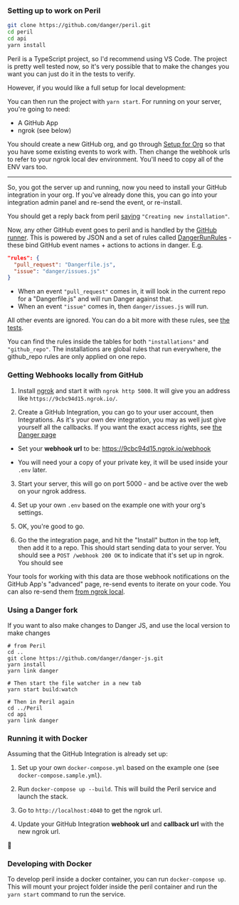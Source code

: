 ### Setting up to work on Peril

```sh
git clone https://github.com/danger/peril.git
cd peril
cd api
yarn install
```

Peril is a TypeScript project, so I'd recommend using VS Code. The project is pretty well tested now, so it's very
possible that to make the changes you want you can just do it in the tests to verify.

However, if you would like a full setup for local development:

You can then run the project with `yarn start`. For running on your server, you're going to need:

- A GitHub App
- ngrok (see below)

You should create a new GitHub org, and go through [Setup for Org](setup_for_org.md) so that you have some existing
events to work with. Then change the webhook urls to refer to your ngrok local dev environment. You'll need to copy all
of the ENV vars too.

---

So, you got the server up and running, now you need to install your GitHub integration in your org. If you've already
done this, you can go into your integration admin panel and re-send the event, or re-install.

You should get a reply back from peril [saying](../source/github/events/create_installation.ts#L8)
`"Creating new installation"`.

Now, any other GitHub event goes to peril and is handled by the
[GitHub runner](../source/github/events/github_runner.ts). This is powered by JSON and a set of rules called
[DangerRunRules](../source/danger/danger_run.ts) - these bind GitHub event names + actions to actions in danger. E.g.

```json
"rules": {
  "pull_request": "Dangerfile.js",
  "issue": "danger/issues.js"
}
```

- When an event `"pull_request"` comes in, it will look in the current repo for a "Dangerfile.js" and will run Danger
  against that.
- When an event `"issue"` comes in, then `danger/issues.js` will run.

All other events are ignored. You can do a bit more with these rules, see
[the tests](/source/danger/_tests/_danger_run.test.ts).

You can find the rules inside the tables for both `"installations"` and `"github_repo"`. The installations are global
rules that run everywhere, the github_repo rules are only applied on one repo.

### Getting Webhooks locally from GitHub

1. Install [ngrok](https://ngrok.com/) and start it with `ngrok http 5000`. It will give you an address like
   `https://9cbc94d15.ngrok.io/`.

2. Create a GitHub Integration, you can go to your user account, then Integrations. As it's your own dev integration,
   you may as well just give yourself all the callbacks. If you want the exact access rights, see
   [the Danger page](https://github.com/integration/danger)

- Set your **webhook url** to be: https://9cbc94d15.ngrok.io/webhook

- You will need your a copy of your private key, it will be used inside your `.env` later.

3. Start your server, this will go on port 5000 - and be active over the web on your ngrok address.

4. Set up your own `.env` based on the example one with your org's settings.

5. OK, you're good to go.

6. Go the the integration page, and hit the "Install" button in the top left, then add it to a repo. This should start
   sending data to your server. You should see a `POST /webhook 200 OK` to indicate that it's set up in ngrok. You
   should see

Your tools for working with this data are those webhook notifications on the GitHub App's "advanced" page, re-send
events to iterate on your code. You can also re-send them [from ngrok local](http://localhost:4040/inspect/http).

### Using a Danger fork

If you want to also make changes to Danger JS, and use the local version to make changes

```
# from Peril
cd ..
git clone https://github.com/danger/danger-js.git
yarn install
yarn link danger

# Then start the file watcher in a new tab
yarn start build:watch

# Then in Peril again
cd ../Peril
cd api
yarn link danger
```

### Running it with Docker

Assuming that the GitHub Integration is already set up:

1. Set up your own `docker-compose.yml` based on the example one (see `docker-compose.sample.yml`).

2. Run `docker-compose up --build`. This will build the Peril service and launch the stack.

3. Go to `http://localhost:4040` to get the ngrok url.

4. Update your GitHub Integration **webhook url** and **callback url** with the new ngrok url.

:whale:

### Developing with Docker

To develop peril inside a docker container, you can run `docker-compose up`. This will mount your project folder inside
the peril container and run the `yarn start` command to run the service.

[postico]: https://eggerapps.at/postico/
[48]: https://github.com/danger/peril/issues/48
